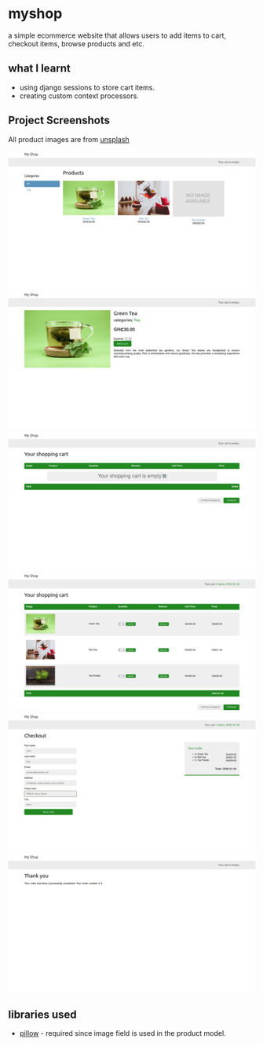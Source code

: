# myshop

a simple ecommerce website that allows users to add items to cart, checkout items, browse products
and etc.

## what I learnt

- using django sessions to store cart items.
- creating custom context processors.

## Project Screenshots

All product images are from [unsplash](https://unsplash.com/)

![product list page](assets/img/product_list_page.png)
![product detail page](assets/img/product_detail_page.png)
![empty cart](assets/img/empty_cart.png)
![cart items](assets/img/cart_items.png)
![order checkout](assets/img/order_checkout.png)
![order completed](assets/img/order_completed.png)

## libraries used

- [pillow](https://python-pillow.org/) - required since image field is used in the product model.
